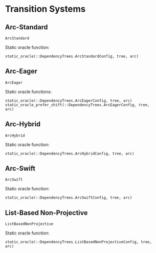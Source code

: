 # Transition Systems

## Arc-Standard

```@docs
ArcStandard
```

Static oracle function:

```@docs
static_oracle(::DependencyTrees.ArcStandardConfig, tree, arc)
```

## Arc-Eager

```@docs
ArcEager
```
Static oracle functions:

```@docs
static_oracle(::DependencyTrees.ArcEagerConfig, tree, arc)
static_oracle_prefer_shift(::DependencyTrees.ArcEagerConfig, tree, arc)
```

## Arc-Hybrid

```@docs
ArcHybrid
```

Static oracle function:

```@docs
static_oracle(::DependencyTrees.ArcHybridConfig, tree, arc)
```

## Arc-Swift

```@docs
ArcSwift
```

Static oracle function:

```@docs
static_oracle(::DependencyTrees.ArcSwiftConfig, tree, arc)
```

## List-Based Non-Projective

```@docs
ListBasedNonProjective
```

Static oracle function:

```@docs
static_oracle(::DependencyTrees.ListBasedNonProjectiveConfig, tree, arc)
```
